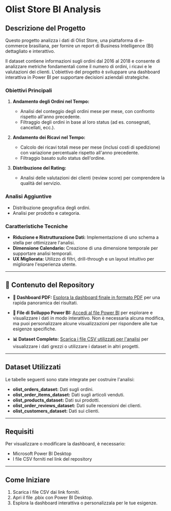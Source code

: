 # Olist Store BI Analysis

## Descrizione del Progetto
Questo progetto analizza i dati di Olist Store, una piattaforma di e-commerce brasiliana, per fornire un report di Business Intelligence (BI) dettagliato e interattivo. 

Il dataset contiene informazioni sugli ordini dal 2016 al 2018 e consente di analizzare metriche fondamentali come il numero di ordini, i ricavi e le valutazioni dei clienti. L'obiettivo del progetto è sviluppare una dashboard interattiva in Power BI per supportare decisioni aziendali strategiche.

### Obiettivi Principali
1. **Andamento degli Ordini nel Tempo:**
   - Analisi del conteggio degli ordini mese per mese, con confronto rispetto all'anno precedente.
   - Filtraggio degli ordini in base al loro status (ad es. consegnati, cancellati, ecc.).

2. **Andamento dei Ricavi nel Tempo:**
   - Calcolo dei ricavi totali mese per mese (inclusi costi di spedizione) con variazione percentuale rispetto all'anno precedente.
   - Filtraggio basato sullo status dell'ordine.

3. **Distribuzione del Rating:**
   - Analisi delle valutazioni dei clienti (review score) per comprendere la qualità del servizio.

### Analisi Aggiuntive
- Distribuzione geografica degli ordini.
- Analisi per prodotto e categoria.

### Caratteristiche Tecniche
- **Riduzione e Ristrutturazione Dati:** Implementazione di uno schema a stella per ottimizzare l'analisi.
- **Dimensione Calendario:** Creazione di una dimensione temporale per supportare analisi temporali.
- **UX Migliorata:** Utilizzo di filtri, drill-through e un layout intuitivo per migliorare l'esperienza utente.

---

## 📂 Contenuto del Repository

- **📄 Dashboard PDF:** [Esplora la dashboard finale in formato PDF](./Dashboard%20-%20Olist%28E-commerce%29.pdf) per una rapida panoramica dei risultati.
  
- **🔧 File di Sviluppo Power BI:** [Accedi al file Power BI](https://drive.google.com/drive/folders/1_PCy1Pd8et0mV0F2cp6sNJh2BT6RPEMX?hl=it) per esplorare e visualizzare i dati in modo interattivo. Non è necessaria alcuna modifica, ma puoi personalizzare alcune visualizzazioni per rispondere alle tue esigenze specifiche.
  
- **📊 Dataset Completo:** [Scarica i file CSV utilizzati per l'analisi](https://drive.google.com/drive/folders/1_PCy1Pd8et0mV0F2cp6sNJh2BT6RPEMX?hl=it) per visualizzare i dati grezzi o utilizzare i dataset in altri progetti.

---

## Dataset Utilizzati
Le tabelle seguenti sono state integrate per costruire l'analisi:
- **olist_orders_dataset:** Dati sugli ordini.
- **olist_order_items_dataset:** Dati sugli articoli venduti.
- **olist_products_dataset:** Dati sui prodotti.
- **olist_order_reviews_dataset:** Dati sulle recensioni dei clienti.
- **olist_customers_dataset:** Dati sui clienti.

---

## Requisiti
Per visualizzare o modificare la dashboard, è necessario:
- Microsoft Power BI Desktop
- I file CSV forniti nel link del repository

---

## Come Iniziare
1. Scarica i file CSV dai link forniti.
2. Apri il file .pbix con Power BI Desktop.
3. Esplora la dashboard interattiva o personalizzala per le tue esigenze.
